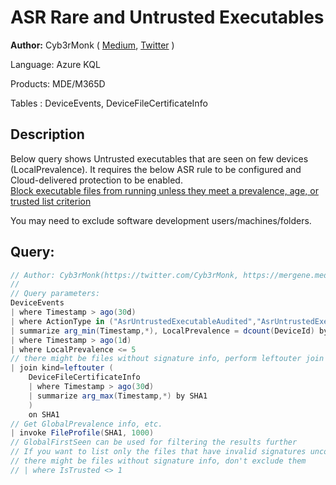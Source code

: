 # ASR Rare and Untrusted Executables

**Author:** Cyb3rMonk ( [Medium](https://mergene.medium.com), [Twitter](https://twitter.com/Cyb3rMonk) )


Language: Azure KQL

Products: MDE/M365D

Tables  : DeviceEvents, DeviceFileCertificateInfo


## Description

Below query shows Untrusted executables that are seen on few devices (LocalPrevalence). It requires the below ASR rule to be configured and Cloud-delivered protection to be enabled.  
[Block executable files from running unless they meet a prevalence, age, or trusted list criterion](https://docs.microsoft.com/en-us/microsoft-365/security/defender-endpoint/attack-surface-reduction-rules-reference?view=o365-worldwide#block-executable-files-from-running-unless-they-meet-a-prevalence-age-or-trusted-list-criterion)  

You may need to exclude software development users/machines/folders. 


**Query:**
---

```C#
// Author: Cyb3rMonk(https://twitter.com/Cyb3rMonk, https://mergene.medium.com)
//
// Query parameters:
DeviceEvents
| where Timestamp > ago(30d)
| where ActionType in ("AsrUntrustedExecutableAudited","AsrUntrustedExecutableBlocked")
| summarize arg_min(Timestamp,*), LocalPrevalence = dcount(DeviceId) by SHA1, FileName
| where Timestamp > ago(1d)
| where LocalPrevalence <= 5
// there might be files without signature info, perform leftouter join
| join kind=leftouter (
    DeviceFileCertificateInfo
    | where Timestamp > ago(30d)
    | summarize arg_max(Timestamp,*) by SHA1
    )
    on SHA1
// Get GlobalPrevalence info, etc.
| invoke FileProfile(SHA1, 1000)
// GlobalFirstSeen can be used for filtering the results further
// If you want to list only the files that have invalid signatures uncomment the below line
// there might be files without signature info, don't exclude them
// | where IsTrusted <> 1
```